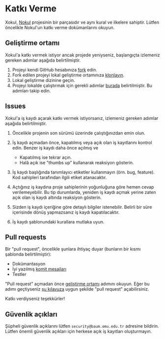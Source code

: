 Katkı Verme
===========

Xokul, [Nokul](https://github.com/omu/nokul) projesinin bir parçasıdır ve aynı kural ve ilkelere sahiptir. Lütfen öncelikle Nokul'un katkı verme dokümanlarını okuyun.

Geliştirme ortamı
-----------------

Xokul'a katkı vermek istiyor ancak projede yeniyseniz, başlangıçta izlemeniz gereken adımlar aşağıda belirtilmiştir.

1. Projeyi kendi GitHub hesabınıza [fork](https://help.github.com/articles/fork-a-repo/) edin.
2. Fork edilen projeyi lokal geliştirme ortamınıza [klonlayın](https://help.github.com/articles/cloning-a-repository/).
3. Lokal geliştirme dizinine geçin.
4. Projeyi lokalde çalıştırmak için gerekli adımlar [burada](https://github.com/omu/xokul/tree/master/doc/development/INSTALLATION.md) belirtilmiştir. Bu adımları takip edin.

Issues
------

Xokul'a iş kaydı açarak katkı vermek istiyorsanız, izlemeniz gereken adımlar aşağıda belirtilmiştir.

1. Öncelikle projenin son sürümü üzerinde çalıştığınızdan emin olun.
2. İş kaydı açmadan önce, kapatılmış veya açık olan iş kayıtlarını kontrol edin. Benzer iş kaydı daha önce açılmış ve

   - Kapatılmış ise tekrar açın.
   - Halâ açık ise "thumbs up" kullanarak reaksiyon gösterin.

3. İş kaydı başlığında tanımlayıcı etiketler kullanmayın (örn. bug, feature). Kod sahipleri tarafından ilgili etiket atanacaktır.
4. Açtığınız iş kaydına proje sahiplerinin yoğunluğuna göre hemen cevap verilemeyebilir. Bu tip durumlarda, yeniden iş kaydı açmak yerine zaten açık olan iş kaydı altında reaksiyon gösterin.
5. Sizden iş kaydı içeriğine göre detaylı bilgiler istenebilir. Belirli bir süre içerisinde dönüş yapmazsanız iş kaydı kapatılacaktır.
6. İş kaydı şablonundaki kurallara mutlaka uyun.

Pull requests
-------------

Bir "pull request", öncelikle şunlara ihtiyaç duyar (bunların bir kısmı şablonda belirtilmiştir):

- Dokümantasyon
- İyi yazılmış [komit mesajları](https://github.com/alphagov/styleguides/blob/master/git.md)
- Testler

"Pull request" açmadan önce [geliştirme ortamı](#geliştirme-ortamı) adımını okuyun. Eğer bu adımı geçtiyseniz [şu kılavuza](https://github.com/alphagov/styleguides/blob/master/pull-requests.md) uygun şekilde "pull request" açabilirsiniz.

Katkı verdiyseniz teşekkürler!

Güvenlik açıkları
-----------------

Şüpheli güvenlik açıklarını lütfen `security@baum.omu.edu.tr` adresine bildirin. Lütfen önemli güvenlik açıkları için herkese açık iş kayıtları oluşturmayın.